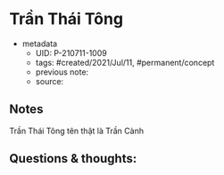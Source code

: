 # Trần Thái Tông

- metadata
	- UID: P-210711-1009
	- tags: #created/2021/Jul/11, #permanent/concept 
	- previous note: 
	- source: 

## Notes
Trần Thái Tông tên thật là Trần Cành

## Questions & thoughts:

